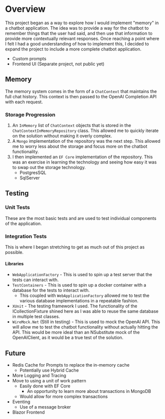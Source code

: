 # Overview
This project began as a way to explore how I would implement "memory" in a chatbot application.
The idea was to provide a way for the chatbot to remember things that the user had said, and then use that information to provide more contextually relevant responses.
Once reaching a point where I felt I had a good understanding of how to implement this, I decided to expand the project to include a more complete chatbot application.
- Custom prompts
- Frontend UI (Separate project, not public yet)

## Memory
The memory system comes in the form of a `ChatContext` that maintains the full chat history. 
This context is then passed to the OpenAI Completion API with each request.

### Storage Progression
1. An `InMemory` list of `ChatContext` objects that is stored in the `ChatContextInMemoryRepository` class. This allowed me to quickly iterate on the solution without making it overly complex.
2. A `Mongo` implementation of the repository was the next step. This allowed me to worry less about the storage and focus more on the chatbot functionality.
3. I then implemented an `EF Core` implementation of the repository. This was an exercise in learning the technology and seeing how easy it was to swap out the storage technology.
    - PostgresSQL
    - SqlServer

## Testing
### Unit Tests
These are the most basic tests and are used to test individual components of the application.

### Integration Tests
This is where I began stretching to get as much out of this project as possible.
#### Libraries
- `WebApplicationFactory` - This is used to spin up a test server that the tests can interact with.
- `TestContainers` - This is used to spin up a docker container with a database for the tests to interact with.
  - This coupled with `WebApplicationFactory` allowed me to test the various database implementations in a repeatable fashion.
- `XUnit` - The testing framework I used. The functionality of the ICollectionFixture shined here as I was able to reuse the same database in multiple test classes.
- `WireMock.Net` (Still in testing) - This is used to mock the OpenAI API. This will allow me to test the chatbot functionality without actually hitting the API. This would be more ideal than an NSubstitute mock of the OpenAIClient, as it would be a true test of the solution.

## Future
- Redis Cache for Prompts to replace the in-memory cache
  - Potentially use Hybrid Cache
- More Logging and Tracing
- Move to using a unit of work pattern
  - Easily done with EF Core
    - An opportunity to learn more about transactions in MongoDB
  - Would allow for more complex transactions
- Eventing
  - Use of a message broker
- Blazor Frontend